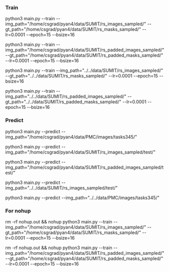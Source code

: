 ### Train
python3 main.py --train --img_path="/home/csgrad/pyan4/data/SUMIT/rs_images_sampled/" --gt_path="/home/csgrad/pyan4/data/SUMIT/rs_masks_sampled/" --lr=0.0001 --epoch=15 --bsize=16

python3 main.py --train --img_path="/home/csgrad/pyan4/data/SUMIT/rs_padded_images_sampled/" --gt_path="/home/csgrad/pyan4/data/SUMIT/rs_padded_masks_sampled/" --lr=0.0001 --epoch=15 --bsize=16

python3 main.py --train --img_path="../../data/SUMIT/rs_images_sampled/" --gt_path="../../data/SUMIT/rs_masks_sampled/" --lr=0.0001 --epoch=15 --bsize=16

python3 main.py --train --img_path="../../data/SUMIT/rs_padded_images_sampled/" --gt_path="../../data/SUMIT/rs_padded_masks_sampled/" --lr=0.0001 --epoch=15 --bsize=16

### Predict 
python3 main.py --predict --img_path="/home/csgrad/pyan4/data/PMC/images/tasks345/" 

python3 main.py --predict --img_path="/home/csgrad/pyan4/data/SUMIT/rs_images_sampled/test/"

python3 main.py --predict --img_path="/home/csgrad/pyan4/data/SUMIT/rs_padded_images_sampled/test/"

python3 main.py --predict --img_path="../../data/SUMIT/rs_images_sampled/test/" 

python3 main.py --predict --img_path="../../data/PMC/images/tasks345/" 

### For nohup
rm -rf nohup.out && nohup python3 main.py --train --img_path="/home/csgrad/pyan4/data/SUMIT/rs_images_sampled/" --gt_path="/home/csgrad/pyan4/data/SUMIT/rs_masks_sampled/" --lr=0.0001 --epoch=15 --bsize=16

rm -rf nohup.out && nohup python3 main.py --train --img_path="/home/csgrad/pyan4/data/SUMIT/rs_padded_images_sampled/" --gt_path="/home/csgrad/pyan4/data/SUMIT/rs_padded_masks_sampled/" --lr=0.0001 --epoch=15 --bsize=16